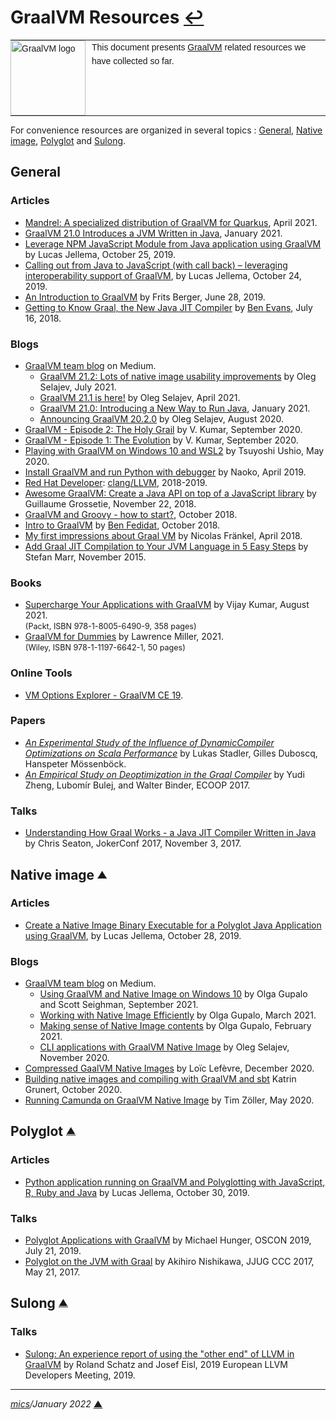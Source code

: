 # <span id="top">GraalVM Resources</span> <span style="size:30%;"><a href="README.md">↩</a></span>

<table style="font-family:Helvetica,Arial;font-size:14px;line-height:1.6;">
  <tr>
  <td style="border:0;padding:0 10px 0 0;min-width:120px;"><a href="https://www.graalvm.org/"><img src="https://www.graalvm.org/resources/img/graalvm.png" width="120" alt="GraalVM logo"/></a></td>
  <td style="border:0;padding:0;vertical-align:text-top;">This document presents <a href="https://www.graalvm.org/" rel="external">GraalVM</a> related resources we have collected so far.
  </td>
  </tr>
</table>

For convenience resources are organized in several topics : [General](#general), [Native image](#ni), [Polyglot](#pg) and [Sulong](#sulong).

## <span id="general">General</a>

### <span id="articles">Articles</span>

- [Mandrel: A specialized distribution of GraalVM for Quarkus][article_mandrel], April 2021.
- [GraalVM 21.0 Introduces a JVM Written in Java][article_graalvm_21_0], January 2021.
- [Leverage NPM JavaScript Module from Java application using GraalVM](https://technology.amis.nl/2019/10/25/leverage-npm-javascript-module-from-java-application-using-graalvm/) by Lucas Jellema, October 25, 2019.
- [Calling out from Java to JavaScript (with call back) – leveraging interoperability support of GraalVM][article_jellema], by Lucas Jellema, October 24, 2019.
- [An Introduction to GraalVM][article_berger] by Frits Berger, June 28, 2019.
- [Getting to Know Graal, the New Java JIT Compiler][article_evans] by [Ben Evans](https://www.infoq.com/profile/Ben-Evans/), July 16, 2018.

### <span id="blogs">Blogs</span>

- [GraalVM team blog](https://medium.com/graalvm/about) on Medium.
  - [GraalVM 21.2: Lots of native image usability improvements][blog_graalvm_21_2] by Oleg Selajev, July 2021.
  - [GraalVM 21.1 is here!][blog_graalvm_21_1] by Oleg Selajev, April 2021.
  - [GraalVM 21.0: Introducing a New Way to Run Java][blog_run_java], January 2021.
  - [Announcing GraalVM 20.2.0](https://medium.com/graalvm/announcing-graalvm-20-2-0-674e7f6dae27) by Oleg Selajev, August 2020.
- [GraalVM - Episode 2: The Holy Grail](https://faun.pub/episode-2-the-holy-grail-graalvm-building-super-optimum-microservices-architecture-series-c068b72735a1) by V. Kumar, September 2020.
- [GraalVM - Episode 1: The Evolution](https://faun.pub/episode-1-the-evolution-java-jit-hotspot-c2-compilers-building-super-optimum-containers-f0db19e6f19a) by V. Kumar, September 2020.
- [Playing with GraalVM on Windows 10 and WSL2][blog_ushio] by Tsuyoshi Ushio, May 2020.
- [Install GraalVM and run Python with debugger](http://naoko.github.io/graalvm-started/) by Naoko, April 2019.
- [Red Hat Developer](https://developers.redhat.com/): [clang/LLVM](https://developers.redhat.com/blog/category/clang-llvm/), 2018-2019.
- [Awesome GraalVM: Create a Java API on top of a JavaScript library](https://blog.yuzutech.fr/blog/java-api-on-javascript-lib-graalvm/index.html) by Guillaume Grossetie, November 22, 2018.
- [GraalVM and Groovy - how to start?](https://e.printstacktrace.blog/graalvm-and-groovy-how-to-start/), October 2018.
- [Intro to GraalVM](https://fedidat.com/510-intro-to-graal/) by [Ben Fedidat](https://fedidat.com/about/), October 2018.
- [My first impressions about Graal VM][blog_frankel] by Nicolas Fränkel, April 2018.
- [Add Graal JIT Compilation to Your JVM Language in 5 Easy Steps][blog_marr] by Stefan Marr, November 2015.

### <span id="books">Books</span>

- [Supercharge Your Applications with GraalVM][book_kumar] by Vijay Kumar, August 2021.<br/><span style="font-size:90%;">(Packt, ISBN 978-1-8005-6490-9, 358 pages)</span>
- [GraalVM for Dummies][book_dummies] by Lawrence Miller, 2021.<br/><span style="font-size:90%;">(Wiley, ISBN 978-1-1197-6642-1, 50 pages)</span>

### <span id="tools">Online Tools</span>

- [VM Options Explorer - GraalVM CE 19](https://chriswhocodes.com/graalvm_ce_19_options.html).

### <span id="papers">Papers</span>

- [*An Experimental Study of the Influence of DynamicCompiler Optimizations on Scala Performance*][ch_epfl_paper9] by Lukas Stadler, Gilles Duboscq, Hanspeter Mössenböck.
- [*An Empirical Study on Deoptimization in the Graal Compiler*](https://core.ac.uk/download/pdf/84869007.pdf) by Yudi Zheng, Lubomír Bulej, and Walter Binder,  ECOOP 2017.

### <span id="talks">Talks</span>

- [Understanding How Graal Works - a Java JIT Compiler Written in Java](https://chrisseaton.com/truffleruby/jokerconf17/) by Chris Seaton, JokerConf 2017, November 3, 2017.

## <span id="ni">Native image</span> <sup><sub>[**&#9650;**](#top)</sub></sup>

### <span id="ni-articles">Articles</span>

- [Create a Native Image Binary Executable for a Polyglot Java Application using GraalVM](https://technology.amis.nl/2019/10/28/create-a-native-image-binary-executable-for-a-polyglot-java-application-using-graalvm/), by Lucas Jellema, October 28, 2019.

### <span id="ni-blogs">Blogs</span>

- [GraalVM team blog](https://medium.com/graalvm/about) on Medium.
  - [Using GraalVM and Native Image on Windows 10](https://medium.com/graalvm/using-graalvm-and-native-image-on-windows-10-9954dc071311) by Olga Gupalo and Scott Seighman, September 2021.
  - [Working with Native Image Efficiently](https://medium.com/graalvm/working-with-native-image-efficiently-c512ccdcd61b) by Olga Gupalo, March 2021.
  - [Making sense of Native Image contents](https://medium.com/graalvm/making-sense-of-native-image-contents-741a688dab4d) by Olga Gupalo, February 2021.
  - [CLI applications with GraalVM Native Image](https://medium.com/graalvm/cli-applications-with-graalvm-native-image-d629a40aa0be) by Oleg Selajev, November 2020.
- [Compressed GaalVM Native Images](https://medium.com/graalvm/compressed-graalvm-native-images-4d233766a214) by Loïc Lefèvre, December 2020.
- [Building native images and compiling with GraalVM and sbt][blog_grunert] Katrin Grunert, October 2020.
- [Running Camunda on GraalVM Native Image](https://javahippie.net/java/graal-vm/native-image/camunda/2020/05/31/camundanative.html) by Tim Zöller, May 2020.

## <span id="pg">Polyglot</span> <sup><sub>[**&#9650;**](#top)</sub></sup>

### <span id="pg-articles">Articles</span>

- [Python application running on GraalVM and Polyglotting with JavaScript, R, Ruby and Java](https://technology.amis.nl/2019/10/30/python-application-running-on-graalvm-and-polyglotting-with-javascript-r-ruby-and-java/) by Lucas Jellema, October 30, 2019.

### <span id="pg-talks">Talks</span>

- [Polyglot Applications with GraalVM](https://www.slideshare.net/jexp/polyglot-applications-with-graalvm) by Michael Hunger, OSCON 2019, July 21, 2019.
- [Polyglot on the JVM with Graal](https://www.slideshare.net/akihironishikawa/polyglot-on-the-jvm-with-graal-english) by Akihiro Nishikawa, JJUG CCC 2017, May 21, 2017.

## <span id="sulong">Sulong</span> <sup><sub>[**&#9650;**](#top)</sub></sup>

### <span id="sulong-talks">Talks</span>

- [Sulong: An experience report of using the "other end" of LLVM in GraalVM](https://llvm.org/devmtg/2019-04/talks.html#Talk_13) by Roland Schatz and Josef Eisl, 2019 European LLVM Developers Meeting, 2019.
<!--
## Footnotes

<a name="footnote_01">[1]</a> ***2 GraalVM editions*** [↩](#anchor_01)

<p style="margin:0 0 1em 20px;">
</p>
-->
***

*[mics](https://lampwww.epfl.ch/~michelou/)/January 2022* [**&#9650;**](#top)
<span id="bottom">&nbsp;</span>

<!-- link refs -->

[article_berger]: https://www.avisi.nl/blog/an-introduction-to-graalvm-with-examples
[article_evans]: https://www.infoq.com/articles/Graal-Java-JIT-Compiler/
[article_graalvm_21_0]: https://www.infoq.com/news/2021/01/graalvm-21-jvm-java/
[article_jellema]: https://technology.amis.nl/2019/10/24/calling-out-from-java-to-javascript-with-call-back-leveraging-interoperability-support-of-graalvm/
[article_mandrel]: https://developers.redhat.com/blog/2021/04/14/mandrel-a-specialized-distribution-of-graalvm-for-quarkus#
[blog_frankel]: https://blog.frankel.ch/first-impressions-graalvm/
[blog_graalvm_21_1]: https://medium.com/graalvm/graalvm-21-1-96e18f6806bf
[blog_graalvm_21_2]: https://medium.com/graalvm/graalvm-21-2-ee2cce3b57aa
[blog_grunert]: https://www.vandebron.tech/blog/building-native-images-and-compiling-with-graalvm-and-sbt
[blog_ushio]: https://tsuyoshiushio.medium.com/playing-with-graalvm-on-windows-10-8be837007b33
[blog_marr]: https://stefan-marr.de/2015/11/add-graal-jit-compilation-to-your-jvm-language-in-5-easy-steps-step-1/
[blog_run_java]: https://medium.com/graalvm/graalvm-21-0-introducing-a-new-way-to-run-java-df894256de28
[book_dummies]: http://www.oracle.com/a/ocom/docs/beta0/js/graalvm-for-dummies-ebook.pdf
[book_kumar]: https://www.packtpub.com/product/supercharge-your-applications-with-graalvm/9781800564909
[ch_epfl_paper9]: https://lampwww.epfl.ch/~hmiller/scala2013/resources/pdfs/paper9.pdf
